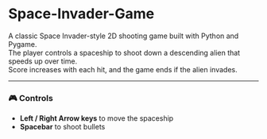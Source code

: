 # Space-Invader-Game

A classic Space Invader-style 2D shooting game built with Python and Pygame.  
The player controls a spaceship to shoot down a descending alien that speeds up over time.  
Score increases with each hit, and the game ends if the alien invades.

---

### 🎮 Controls
- **Left / Right Arrow keys** to move the spaceship  
- **Spacebar** to shoot bullets




